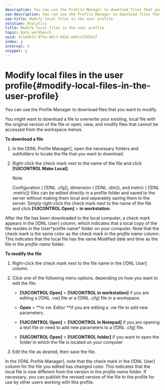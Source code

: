 ```yaml
---
description: You can use the Profile Manager to download files that you want to modify.
seo-description: You can use the Profile Manager to download files that you want to modify.
seo-title: Modify local files in the user profile
solution: Analytics
title: Modify local files in the user profile
topic: Data workbench
uuid: 411ed512-975a-46c3-842e-e64cc5fd2e1f
index: y
internal: n
snippet: y
---
```


# Modify local files in the user profile{#modify-local-files-in-the-user-profile}

You can use the Profile Manager to download files that you want to modify.

 You might want to download a file to overwrite your existing, local file with the original version of the file or open, view, and modify files that cannot be accessed from the workspace menus.

**To download a file**

1. In the [!DNL Profile Manager], open the necessary folders and subfolders to locate the file that you want to download. 
1. Right-click the check mark next to the name of the file and click **[!UICONTROL Make Local]**.

   >[!NOTE]
   >
   >Configuration ( [!DNL .cfg]), dimension ( [!DNL .dim]), and metric ( [!DNL .metric]) files can be edited directly in a profile folder and saved to the server without making them local and separately saving them to the server. Simply right-click the check mark next to the name of the file and click **[!UICONTROL Open]** > **in workstation**.

After the file has been downloaded to the local computer, a check mark appears in the [!DNL User] column, which indicates that a local copy of the file resides in the User\*profile name* folder on your computer. Note that the check mark is the same color as the check mark in the *profile name* column. This indicates that the local file has the same Modified date and time as the file in the *profile name* folder.

**To modify the file**

1. Right-click the check mark next to the file name in the [!DNL User] column. 
1. Click one of the following menu options, depending on how you want to edit the file:

    * **[!UICONTROL Open]** > **[!UICONTROL in workstation]** if you are editing a [!DNL .vw] file or a [!DNL .cfg] file in a workspace. 
    
    * **Open** > **in vw. Editor **if you are editing a .vw file to add new parameters. 
    
    * **[!UICONTROL Open]** > **[!UICONTROL In Notepad]** if you are opening a text file or need to add new parameters to a [!DNL .cfg] file. 
    
    * **[!UICONTROL Open]** > **[!UICONTROL folder]** if you want to open the folder in which the file is located on your computer

1. Edit the file as desired, then save the file.

In the [!DNL Profile Manager], note that the check mark in the [!DNL User] column for the file you edited has changed color. This indicates that the local file is now different from the version in the *profile name* folder. If necessary, you can publish the revised version of the file to the profile for use by other users working with this profile. 

